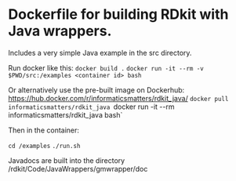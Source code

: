# Dockerfile for building RDkit with Java wrappers.
Includes a very simple Java example in the src directory. 

Run docker like this:
`docker build .`
`docker run -it --rm -v $PWD/src:/examples <container id> bash`

Or alternatively use the pre-built image on Dockerhub: https://hub.docker.com/r/informaticsmatters/rdkit_java/
`docker pull informaticsmatters/rdkit_java
`docker run -it --rm informaticsmatters/rdkit_java bash`

Then in the container:

`cd /examples`
`./run.sh`

Javadocs are built into the directory /rdkit/Code/JavaWrappers/gmwrapper/doc
